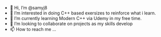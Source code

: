 - 👋 Hi, I’m @samyj8
- 👀 I’m interested in doing C++ based exersizes to reinforce what i learn. 
- 🌱 I’m currently learning Modern C++ via Udemy in my free time.
- 💞️ I’m looking to collaborate on projects as my skills develop
- 📫 How to reach me ...

<!---
samyj8/samyj8 is a ✨ special ✨ repository because its `README.md` (this file) appears on your GitHub profile.
You can click the Preview link to take a look at your changes.
--->
